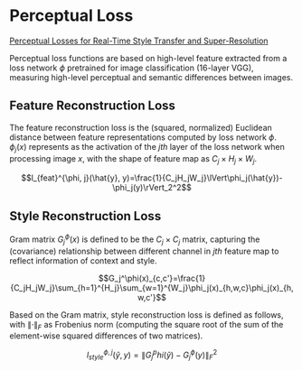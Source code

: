 # Perceptual Loss
[Perceptual Losses for Real-Time Style Transfer and Super-Resolution](https://arxiv.org/pdf/1603.08155)  

Perceptual loss functions are based on high-level feature extracted from a loss network $\phi$ pretrained for image classification (16-layer VGG), measuring high-level perceptual and semantic differences between images.

## Feature Reconstruction Loss
The feature reconstruction loss is the (squared, normalized) Euclidean distance between feature representations computed by loss network $\phi$. 
$\phi_j(x)$ represents as the activation of the $jth$ layer of the loss network when processing image $x$, with the shape of feature map as $C_j\times H_j\times W_j$.  
```math
l_{feat}^{\phi, j}(\hat{y}, y)=\frac{1}{C_jH_jW_j}\lVert\phi_j(\hat{y})-\phi_j(y)\rVert_2^2
```
## Style Reconstruction Loss
Gram matrix $G_j^\phi(x)$ is defined to be the $C_j\times C_j$ matrix, capturing the (covariance) relationship between different channel in $jth$ feature map to reflect information of context and style.  
```math
G_j^\phi(x)_{c,c'}=\frac{1}{C_jH_jW_j}\sum_{h=1}^{H_j}\sum_{w=1}^{W_j}\phi_j(x)_{h,w,c}\phi_j(x)_{h,w,c'}
```

Based on the Gram matrix, style reconstruction loss is defined as follows, with $\lVert\cdot\rVert_F$ as Frobenius norm (computing the square root of the sum of the element-wise squared differences of two matrices).  
```math
l_{style}^{\phi, j}(\hat{y}, y)=\lVert G_j^phi(\hat{y})-G_j^\phi(y)\rVert_F^2
```
